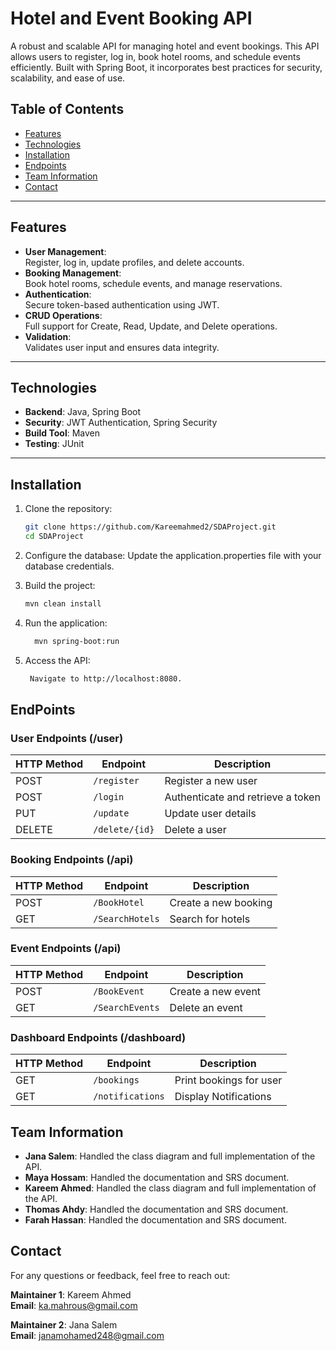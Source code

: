 # Hotel and Event Booking API


A robust and scalable API for managing hotel and event bookings. This API allows users to register, log in, book hotel rooms, and schedule events efficiently. Built with Spring Boot, it incorporates best practices for security, scalability, and ease of use.

## Table of Contents
- [Features](#features)
- [Technologies](#technologies)
- [Installation](#installation)
- [Endpoints](#endpoints)
- [Team Information](#team-information)
- [Contact](#contact)


---

## Features
- **User Management**:  
  Register, log in, update profiles, and delete accounts.
- **Booking Management**:  
  Book hotel rooms, schedule events, and manage reservations.
- **Authentication**:  
  Secure token-based authentication using JWT.
- **CRUD Operations**:  
  Full support for Create, Read, Update, and Delete operations.
- **Validation**:  
  Validates user input and ensures data integrity.

---

## Technologies
- **Backend**: Java, Spring Boot
- **Security**: JWT Authentication, Spring Security
- **Build Tool**: Maven
- **Testing**: JUnit

---

## Installation
1. Clone the repository:
   ```bash
   git clone https://github.com/Kareemahmed2/SDAProject.git
   cd SDAProject
   
2. Configure the database:
   Update the application.properties file with your database credentials.

3. Build the project:
   ```bash
   mvn clean install
4. Run the application:
   ```bash
     mvn spring-boot:run
5. Access the API:
   ```bash
    Navigate to http://localhost:8080.
   
## EndPoints
### **User Endpoints (/user)**
| HTTP Method | Endpoint       | Description                     |
|-------------|----------------|---------------------------------|
| POST        | `/register`    | Register a new user             |
| POST        | `/login`       | Authenticate and retrieve a token |
| PUT         | `/update`      | Update user details             |
| DELETE      | `/delete/{id}` | Delete a user                   |

### **Booking Endpoints (/api)**
| HTTP Method | Endpoint          | Description          |
|-------------|-------------------|----------------------|
| POST        | `/BookHotel`      | Create a new booking |
| GET         | `/SearchHotels`   | Search for hotels    |


### **Event Endpoints (/api)**
| HTTP Method | Endpoint          | Description            |
|-------------|-------------------|------------------------|
| POST        | `/BookEvent`      | Create a new event     |
| GET         | `/SearchEvents`   | Delete an event        |


### **Dashboard Endpoints (/dashboard)**
| HTTP Method | Endpoint          | Description            |
|-------------|-------------------|------------------------|
| GET         | `/bookings`       | Print bookings for user|
| GET         | `/notifications`  | Display Notifications  |

## Team Information
- **Jana Salem**: Handled the class diagram and full implementation of the API.
- **Maya Hossam**: Handled the documentation and SRS document.
- **Kareem Ahmed**: Handled the class diagram and full implementation of the API.
- **Thomas Ahdy**: Handled the documentation and SRS document.
- **Farah Hassan**: Handled the documentation and SRS document.


## Contact
For any questions or feedback, feel free to reach out:

**Maintainer 1**: Kareem Ahmed  
**Email**: ka.mahrous@gmail.com

**Maintainer 2**: Jana Salem  
**Email**: janamohamed248@gmail.com  
